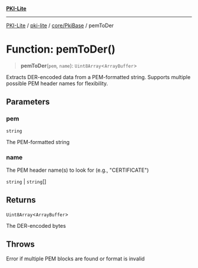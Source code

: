 [**PKI-Lite**](../../../../README.md)

---

[PKI-Lite](../../../../README.md) / [pki-lite](../../../README.md) / [core/PkiBase](../README.md) / pemToDer

# Function: pemToDer()

> **pemToDer**(`pem`, `name`): `Uint8Array`\<`ArrayBuffer`\>

Extracts DER-encoded data from a PEM-formatted string.
Supports multiple possible PEM header names for flexibility.

## Parameters

### pem

`string`

The PEM-formatted string

### name

The PEM header name(s) to look for (e.g., "CERTIFICATE")

`string` | `string`[]

## Returns

`Uint8Array`\<`ArrayBuffer`\>

The DER-encoded bytes

## Throws

Error if multiple PEM blocks are found or format is invalid
